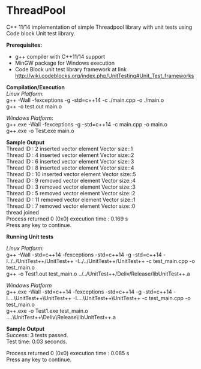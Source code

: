 # ThreadPool
C++ 11/14 implementation of simple Threadpool library with unit tests using Code block Unit test library.

**Prerequisites:**
- g++ compiler with C++11/14 support
- MinGW package for Windows execution
- Code Block unit test library framework at link <br />
http://wiki.codeblocks.org/index.php/UnitTesting#Unit_Test_frameworks

**Compilation/Execution**<br />
_Linux Platform_:<br />
g++ -Wall -fexceptions -g -std=c++14  -c ./main.cpp -o ./main.o <br />
g++ -o test.out main.o <br />

_Windows Platform_:<br />
g++.exe -Wall -fexceptions -g -std=c++14  -c main.cpp -o main.o<br />
g++.exe  -o Test.exe main.o <br />

**Sample Output** <br />
Thread ID : 2 inserted vector element   Vector size::1 <br />
Thread ID : 4 inserted vector element   Vector size::2 <br />
Thread ID : 6 inserted vector element   Vector size::3 <br />
Thread ID : 8 inserted vector element   Vector size::4 <br />
Thread ID : 10 inserted vector element  Vector size::5 <br />
Thread ID : 9 removed vector element    Vector size::4 <br />
Thread ID : 3 removed vector element    Vector size::3 <br />
Thread ID : 5 removed vector element    Vector size::2 <br />
Thread ID : 11 removed vector element   Vector size::1 <br />
Thread ID : 7 removed vector element    Vector size::0 <br />
thread joined <br />
Process returned 0 (0x0)   execution time : 0.169 s <br />
Press any key to continue. <br />

**Running Unit tests** <br />

_Linux Platform:_ <br />
g++ -Wall -std=c++14 -fexceptions -std=c++14 -g -std=c++14 -I../../UnitTest++/UnitTest++ -I../../UnitTest++/UnitTest++ -c test_main.cpp -o test_main.o <br />
g++ -o Test1.out test_main.o   ../../UnitTest++/Deliv/Release/libUnitTest++.a <br />

_Windows Platform_ <br />
g++.exe -Wall -std=c++14 -fexceptions -std=c++14 -g -std=c++14 -I..\..\UnitTest++\UnitTest++ -I..\..\UnitTest++\UnitTest++ -c test_main.cpp -o test_main.o <br />
g++.exe  -o Test1.exe test_main.o   ..\..\UnitTest++\Deliv\Release\libUnitTest++.a <br />

**Sample Output** <br />
Success: 3 tests passed. <br />
Test time: 0.03 seconds. <br />

Process returned 0 (0x0)   execution time : 0.085 s <br />
Press any key to continue. <br />
